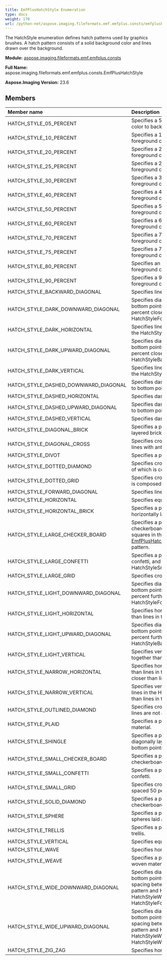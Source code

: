 ```yaml
---
title: EmfPlusHatchStyle Enumeration
type: docs
weight: 170
url: /python-net/aspose.imaging.fileformats.emf.emfplus.consts/emfplushatchstyle/
---
```


The HatchStyle enumeration defines hatch patterns used by graphics brushes. A hatch pattern consists of a solid background color and lines drawn over the background.

**Module:** [aspose.imaging.fileformats.emf.emfplus.consts](/imaging/python-net/aspose.imaging.fileformats.emf.emfplus.consts/)

**Full Name:** aspose.imaging.fileformats.emf.emfplus.consts.EmfPlusHatchStyle

**Aspose.Imaging Version:** 23.6

## **Members**
| **Member name** | **Description** |
| :- | :- |
| HATCH_STYLE_05_PERCENT | Specifies a 5-percent hatch, which is the ratio of foreground color to background color equal to 5:100. |
| HATCH_STYLE_10_PERCENT | Specifies a 10-percent hatch, which is the ratio of foreground color to background color equal to 10:100. |
| HATCH_STYLE_20_PERCENT | Specifies a 20-percent hatch, which is the ratio of foreground color to background color equal to 20:100. |
| HATCH_STYLE_25_PERCENT | Specifies a 20-percent hatch, which is the ratio of foreground color to background color equal to 20:100. |
| HATCH_STYLE_30_PERCENT | Specifies a 30-percent hatch, which is the ratio of foreground color to background color equal to 30:100. |
| HATCH_STYLE_40_PERCENT | Specifies a 40-percent hatch, which is the ratio of foreground color to background color equal to 40:100. |
| HATCH_STYLE_50_PERCENT | Specifies a 50-percent hatch, which is the ratio of foreground color to background color equal to 50:100. |
| HATCH_STYLE_60_PERCENT | Specifies a 60-percent hatch, which is the ratio of foreground color to background color equal to 60:100. |
| HATCH_STYLE_70_PERCENT | Specifies a 70-percent hatch, which is the ratio of foreground color to background color equal to 70:100. |
| HATCH_STYLE_75_PERCENT | Specifies a 75-percent hatch, which is the ratio of foreground color to background color equal to 75:100. |
| HATCH_STYLE_80_PERCENT | Specifies an 80-percent hatch, which is the ratio of foreground color to background color equal to 80:100. |
| HATCH_STYLE_90_PERCENT | Specifies a 90-percent hatch, which is the ratio of foreground color to background color equal to 90:100. |
| HATCH_STYLE_BACKWARD_DIAGONAL | Specifies lines on a diagonal from upper right to lower left. |
| HATCH_STYLE_DARK_DOWNWARD_DIAGONAL | Specifies diagonal lines that slant to the right from top to bottom points with no anti-aliasing. They are spaced 50 percent closer and are twice the width of lines in the HatchStyleForwardDiagonal pattern. |
| HATCH_STYLE_DARK_HORIZONTAL | Specifies lines that are spaced 50 percent closer than lines in the HatchStyleHorizontal pattern. |
| HATCH_STYLE_DARK_UPWARD_DIAGONAL | Specifies diagonal lines that slant to the left from top to bottom points with no anti-aliasing. They are spaced 50 percent closer and are twice the width of lines in the HatchStyleBackwardDiagonal pattern. |
| HATCH_STYLE_DARK_VERTICAL | Specifies lines that are spaced 50 percent closer than lines in the HatchStyleVertical pattern. |
| HATCH_STYLE_DASHED_DOWNWARD_DIAGONAL | Specifies dashed diagonal lines that slant to the right from top to bottom points. |
| HATCH_STYLE_DASHED_HORIZONTAL | Specifies dashed horizontal lines. |
| HATCH_STYLE_DASHED_UPWARD_DIAGONAL | Specifies dashed diagonal lines that slant to the left from top to bottom points. |
| HATCH_STYLE_DASHED_VERTICAL | Specifies dashed vertical lines. |
| HATCH_STYLE_DIAGONAL_BRICK | Specifies a pattern of lines that has the appearance of layered bricks that slant to the left from top to bottom points. |
| HATCH_STYLE_DIAGONAL_CROSS | Specifies crossing forward diagonal and backward diagonal lines with anti-aliasing. |
| HATCH_STYLE_DIVOT | Specifies a pattern of lines that has the appearance of divots. |
| HATCH_STYLE_DOTTED_DIAMOND | Specifies crossing forward and backward diagonal lines, each of which is composed of dots. |
| HATCH_STYLE_DOTTED_GRID | Specifies crossing horizontal and vertical lines, each of which is composed of dots. |
| HATCH_STYLE_FORWARD_DIAGONAL | Specifies lines on a diagonal from upper left to lower right. |
| HATCH_STYLE_HORIZONTAL | Specifies equally spaced horizontal lines. |
| HATCH_STYLE_HORIZONTAL_BRICK | Specifies a pattern of lines that has the appearance of horizontally layered bricks. |
| HATCH_STYLE_LARGE_CHECKER_BOARD | Specifies a pattern of lines that has the appearance of a checkerboard, with squares that are twice the size of the squares in the [EmfPlusHatchStyle.HATCH_STYLE_SMALL_CHECKER_BOARD](/imaging/python-net/aspose.imaging.fileformats.emf.emfplus.consts/emfplushatchstyle/) pattern. |
| HATCH_STYLE_LARGE_CONFETTI | Specifies a pattern of lines that has the appearance of confetti, and is composed of larger pieces than the HatchStyleSmallConfetti pattern. |
| HATCH_STYLE_LARGE_GRID | Specifies crossing horizontal and vertical lines. |
| HATCH_STYLE_LIGHT_DOWNWARD_DIAGONAL | Specifies diagonal lines that slant to the right from top to bottom points with no anti-aliasing. They are spaced 50 percent further apart than lines in the HatchStyleForwardDiagonal pattern |
| HATCH_STYLE_LIGHT_HORIZONTAL | Specifies horizontal lines that are spaced 50 percent closer than lines in the HatchStyleHorizontal pattern. |
| HATCH_STYLE_LIGHT_UPWARD_DIAGONAL | Specifies diagonal lines that slant to the left from top to bottom points with no anti-aliasing. They are spaced 50 percent further apart than lines in the HatchStyleBackwardDiagonal pattern. |
| HATCH_STYLE_LIGHT_VERTICAL | Specifies vertical lines that are spaced 50 percent closer together than lines in the HatchStyleVertical pattern. |
| HATCH_STYLE_NARROW_HORIZONTAL | Specifies horizontal lines that are spaced 75 percent closer than lines in the HatchStyleHorizontal pattern; or 25 percent closer than lines in the HatchStyleLightHorizontal pattern. |
| HATCH_STYLE_NARROW_VERTICAL | Specifies vertical lines that are spaced 75 percent closer than lines in the HatchStyleVertical pattern; or 25 percent closer than lines in the HatchStyleLightVertical pattern. |
| HATCH_STYLE_OUTLINED_DIAMOND | Specifies crossing forward and backward diagonal lines; the lines are not anti-aliased. |
| HATCH_STYLE_PLAID | Specifies a pattern of lines that has the appearance of a plaid material. |
| HATCH_STYLE_SHINGLE | Specifies a pattern of lines that has the appearance of diagonally layered shingles that slant to the right from top to bottom points. |
| HATCH_STYLE_SMALL_CHECKER_BOARD | Specifies a pattern of lines that has the appearance of a checkerboard. |
| HATCH_STYLE_SMALL_CONFETTI | Specifies a pattern of lines that has the appearance of confetti. |
| HATCH_STYLE_SMALL_GRID | Specifies crossing horizontal and vertical lines that are spaced 50 percent closer together than HatchStyleLargeGrid. |
| HATCH_STYLE_SOLID_DIAMOND | Specifies a pattern of lines that has the appearance of a checkerboard placed diagonally. |
| HATCH_STYLE_SPHERE | Specifies a pattern of lines that has the appearance of spheres laid adjacent to each other. |
| HATCH_STYLE_TRELLIS | Specifies a pattern of lines that has the appearance of a trellis. |
| HATCH_STYLE_VERTICAL | Specifies equally spaced vertical lines. |
| HATCH_STYLE_WAVE | Specifies horizontal lines that are composed of tildes. |
| HATCH_STYLE_WEAVE | Specifies a pattern of lines that has the appearance of a woven material. |
| HATCH_STYLE_WIDE_DOWNWARD_DIAGONAL | Specifies diagonal lines that slant to the right from top to bottom points with no anti-aliasing. They have the same spacing between lines in HatchStyleWideDownwardDiagonal pattern and HatchStyleForwardDiagonal pattern, but HatchStyleWideDownwardDiagonal has the triple line width of HatchStyleForwardDiagonal. |
| HATCH_STYLE_WIDE_UPWARD_DIAGONAL | Specifies diagonal lines that slant to the left from top to bottom points with no anti-aliasing. They have the same spacing between lines in HatchStyleWideUpwardDiagonal pattern and HatchStyleBackwardDiagonal pattern, but HatchStyleWideUpwardDiagonal has the triple line width of HatchStyleWideUpwardDiagonal. |
| HATCH_STYLE_ZIG_ZAG | Specifies horizontal lines that are composed of zigzags. |
